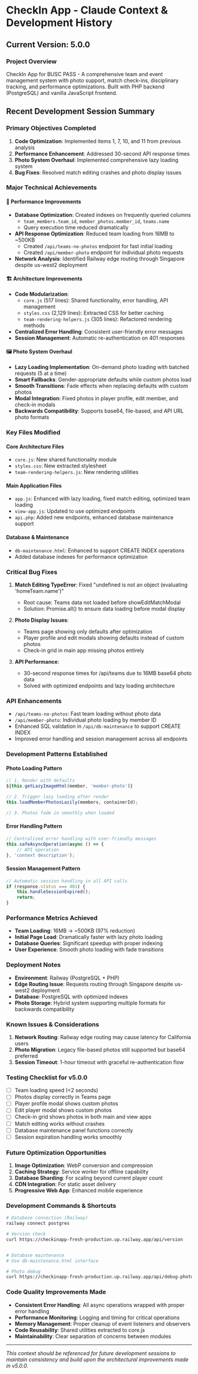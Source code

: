 # CheckIn App - Claude Context & Development History

## Current Version: 5.0.0

### Project Overview
CheckIn App for BUSC PASS - A comprehensive team and event management system with photo support, match check-ins, disciplinary tracking, and performance optimizations. Built with PHP backend (PostgreSQL) and vanilla JavaScript frontend.

## Recent Development Session Summary

### Primary Objectives Completed
1. **Code Optimization**: Implemented items 1, 7, 10, and 11 from previous analysis
2. **Performance Enhancement**: Addressed 30-second API response times
3. **Photo System Overhaul**: Implemented comprehensive lazy loading system
4. **Bug Fixes**: Resolved match editing crashes and photo display issues

### Major Technical Achievements

#### 🚀 Performance Improvements
- **Database Optimization**: Created indexes on frequently queried columns
  - `team_members.team_id`, `member_photos.member_id`, `teams.name`
  - Query execution time reduced dramatically
- **API Response Optimization**: Reduced team loading from 16MB to ~500KB
  - Created `/api/teams-no-photos` endpoint for fast initial loading
  - Created `/api/member-photo` endpoint for individual photo requests
- **Network Analysis**: Identified Railway edge routing through Singapore despite us-west2 deployment

#### 🏗️ Architecture Improvements
- **Code Modularization**: 
  - `core.js` (517 lines): Shared functionality, error handling, API management
  - `styles.css` (2,129 lines): Extracted CSS for better caching
  - `team-rendering-helpers.js` (305 lines): Refactored rendering methods
- **Centralized Error Handling**: Consistent user-friendly error messages
- **Session Management**: Automatic re-authentication on 401 responses

#### 🖼️ Photo System Overhaul
- **Lazy Loading Implementation**: On-demand photo loading with batched requests (5 at a time)
- **Smart Fallbacks**: Gender-appropriate defaults while custom photos load
- **Smooth Transitions**: Fade effects when replacing defaults with custom photos
- **Modal Integration**: Fixed photos in player profile, edit member, and check-in modals
- **Backwards Compatibility**: Supports base64, file-based, and API URL photo formats

### Key Files Modified

#### Core Architecture Files
- `core.js`: New shared functionality module
- `styles.css`: New extracted stylesheet
- `team-rendering-helpers.js`: New rendering utilities

#### Main Application Files
- `app.js`: Enhanced with lazy loading, fixed match editing, optimized team loading
- `view-app.js`: Updated to use optimized endpoints
- `api.php`: Added new endpoints, enhanced database maintenance support

#### Database & Maintenance
- `db-maintenance.html`: Enhanced to support CREATE INDEX operations
- Added database indexes for performance optimization

### Critical Bug Fixes
1. **Match Editing TypeError**: Fixed "undefined is not an object (evaluating 'homeTeam.name')"
   - Root cause: Teams data not loaded before showEditMatchModal
   - Solution: Promise.all() to ensure data loading before modal display

2. **Photo Display Issues**: 
   - Teams page showing only defaults after optimization
   - Player profile and edit modals showing defaults instead of custom photos
   - Check-in grid in main app missing photos entirely

3. **API Performance**: 
   - 30-second response times for /api/teams due to 16MB base64 photo data
   - Solved with optimized endpoints and lazy loading architecture

### API Enhancements
- `/api/teams-no-photos`: Fast team loading without photo data
- `/api/member-photo`: Individual photo loading by member ID
- Enhanced SQL validation in `/api/db-maintenance` to support CREATE INDEX
- Improved error handling and session management across all endpoints

### Development Patterns Established

#### Photo Loading Pattern
```javascript
// 1. Render with defaults
${this.getLazyImageHtml(member, 'member-photo')}

// 2. Trigger lazy loading after render
this.loadMemberPhotosLazily(members, containerId);

// 3. Photos fade in smoothly when loaded
```

#### Error Handling Pattern
```javascript
// Centralized error handling with user-friendly messages
this.safeAsyncOperation(async () => {
    // API operation
}, 'context description');
```

#### Session Management Pattern
```javascript
// Automatic session handling in all API calls
if (response.status === 401) {
    this.handleSessionExpired();
    return;
}
```

### Performance Metrics Achieved
- **Team Loading**: 16MB → ~500KB (97% reduction)
- **Initial Page Load**: Dramatically faster with lazy photo loading
- **Database Queries**: Significant speedup with proper indexing
- **User Experience**: Smooth photo loading with fade transitions

### Deployment Notes
- **Environment**: Railway (PostgreSQL + PHP)
- **Edge Routing Issue**: Requests routing through Singapore despite us-west2 deployment
- **Database**: PostgreSQL with optimized indexes
- **Photo Storage**: Hybrid system supporting multiple formats for backwards compatibility

### Known Issues & Considerations
1. **Network Routing**: Railway edge routing may cause latency for California users
2. **Photo Migration**: Legacy file-based photos still supported but base64 preferred
3. **Session Timeout**: 1-hour timeout with graceful re-authentication flow

### Testing Checklist for v5.0.0
- [ ] Team loading speed (<2 seconds)
- [ ] Photos display correctly in Teams page
- [ ] Player profile modal shows custom photos
- [ ] Edit player modal shows custom photos  
- [ ] Check-in grid shows photos in both main and view apps
- [ ] Match editing works without crashes
- [ ] Database maintenance panel functions correctly
- [ ] Session expiration handling works smoothly

### Future Optimization Opportunities
1. **Image Optimization**: WebP conversion and compression
2. **Caching Strategy**: Service worker for offline capability
3. **Database Sharding**: For scaling beyond current player count
4. **CDN Integration**: For static asset delivery
5. **Progressive Web App**: Enhanced mobile experience

### Development Commands & Shortcuts
```bash
# Database connection (Railway)
railway connect postgres

# Version check
curl https://checkinapp-fresh-production.up.railway.app/api/version


# Database maintenance
# Use db-maintenance.html interface

# Photo debug
curl https://checkinapp-fresh-production.up.railway.app/api/debug-photos
```

### Code Quality Improvements Made
- **Consistent Error Handling**: All async operations wrapped with proper error handling
- **Performance Monitoring**: Logging and timing for critical operations  
- **Memory Management**: Proper cleanup of event listeners and observers
- **Code Reusability**: Shared utilities extracted to core.js
- **Maintainability**: Clear separation of concerns between modules

---

*This context should be referenced for future development sessions to maintain consistency and build upon the architectural improvements made in v5.0.0.*
